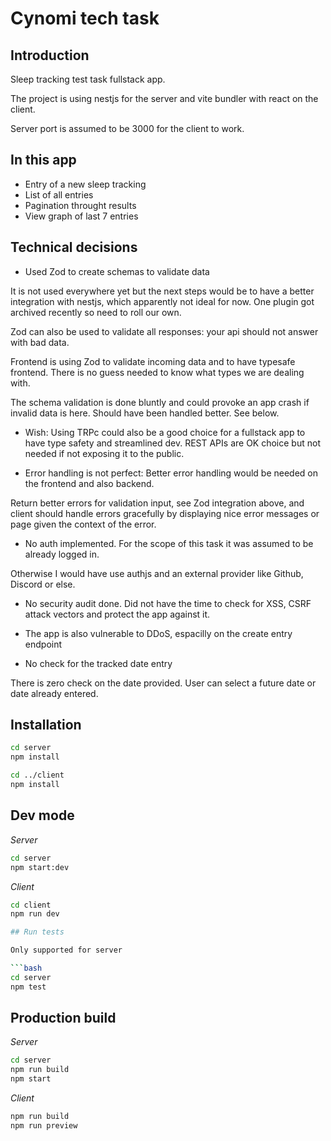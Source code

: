 # Cynomi tech task 

## Introduction

Sleep tracking test task fullstack app.

The project is using nestjs for the server and vite bundler with react on the client.

Server port is assumed to be 3000 for the client to work.

## In this app

- Entry of a new sleep tracking
- List of all entries
- Pagination throught results
- View graph of last 7 entries

## Technical decisions

- Used Zod to create schemas to validate data

It is not used everywhere yet but the next steps would be to have a better integration with nestjs, which apparently not ideal for now.
One plugin got archived recently so need to roll our own.

Zod can also be used to validate all responses: your api should not answer with bad data.

Frontend is using Zod to validate incoming data and to have typesafe frontend.
There is no guess needed to know what types we are dealing with.

The schema validation is done bluntly and could provoke an app crash if invalid data is here. Should have been handled better. See below.

- Wish: Using TRPc could also be a good choice for a fullstack app to have type safety and streamlined dev. REST APIs are OK choice but
not needed if not exposing it to the public.

- Error handling is not perfect: Better error handling would be needed on the frontend and also backend. 

Return better errors for validation input, see Zod integration above, and client should handle errors gracefully by displaying nice error
messages or page given the context of the error.

- No auth implemented. For the scope of this task it was assumed to be already logged in.

Otherwise I would have use authjs and an external provider like Github, Discord or else.

- No security audit done. Did not have the time to check for XSS, CSRF attack vectors and protect the app against it.

- The app is also vulnerable to DDoS, espacilly on the create entry endpoint

- No check for the tracked date entry

There is zero check on the date provided. User can select a future date or date already entered.


## Installation

```bash
cd server
npm install
```

```bash
cd ../client
npm install
```

## Dev mode

*Server*

```bash
cd server
npm start:dev
```

*Client*

```bash
cd client
npm run dev

## Run tests

Only supported for server

```bash
cd server
npm test
```

## Production build


*Server*

```bash
cd server
npm run build
npm start
```

*Client*

```bash
npm run build
npm run preview
```

